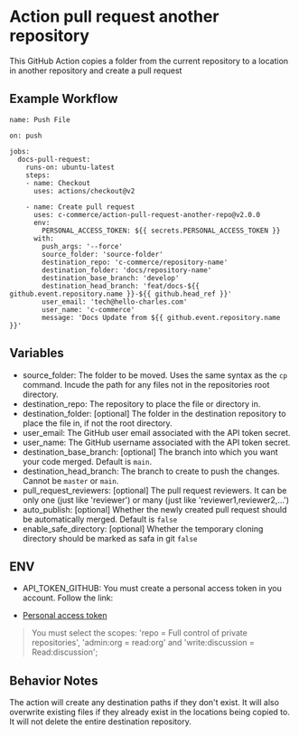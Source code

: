 # Action pull request another repository 

This GitHub Action copies a folder from the current repository to a location in another repository and create a pull request

## Example Workflow

    name: Push File

    on: push

    jobs:
      docs-pull-request:
        runs-on: ubuntu-latest
        steps:
        - name: Checkout
          uses: actions/checkout@v2

        - name: Create pull request
          uses: c-commerce/action-pull-request-another-repo@v2.0.0
          env:
            PERSONAL_ACCESS_TOKEN: ${{ secrets.PERSONAL_ACCESS_TOKEN }}
          with:
            push_args: '--force'
            source_folder: 'source-folder'
            destination_repo: 'c-commerce/repository-name'
            destination_folder: 'docs/repository-name'
            destination_base_branch: 'develop'
            destination_head_branch: 'feat/docs-${{ github.event.repository.name }}-${{ github.head_ref }}'
            user_email: 'tech@hello-charles.com'
            user_name: 'c-commerce'
            message: 'Docs Update from ${{ github.event.repository.name }}'

## Variables

* source_folder: The folder to be moved. Uses the same syntax as the `cp` command. Incude the path for any files not in the repositories root directory.
* destination_repo: The repository to place the file or directory in.
* destination_folder: [optional] The folder in the destination repository to place the file in, if not the root directory.
* user_email: The GitHub user email associated with the API token secret.
* user_name: The GitHub username associated with the API token secret.
* destination_base_branch: [optional] The branch into which you want your code merged. Default is `main`.
* destination_head_branch: The branch to create to push the changes. Cannot be `master` or `main`.
* pull_request_reviewers: [optional] The pull request reviewers. It can be only one (just like 'reviewer') or many (just like 'reviewer1,reviewer2,...')
* auto_publish: [optional] Whether the newly created pull request should be automatically merged. Default is `false`
* enable_safe_directory: [optional] Whether the temporary cloning directory should be marked as safa in git `false`

## ENV

* API_TOKEN_GITHUB: You must create a personal access token in you account. Follow the link:
- [Personal access token](https://docs.github.com/en/free-pro-team@latest/github/authenticating-to-github/creating-a-personal-access-token)

> You must select the scopes: 'repo = Full control of private repositories', 'admin:org = read:org' and 'write:discussion = Read:discussion'; 


## Behavior Notes

The action will create any destination paths if they don't exist. It will also overwrite existing files if they already exist in the locations being copied to. It will not delete the entire destination repository.
